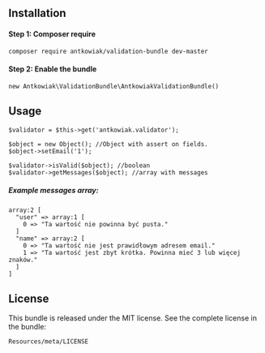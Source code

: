 Installation
-------
#### Step 1: Composer require
    composer require antkowiak/validation-bundle dev-master
#### Step 2: Enable the bundle
    new Antkowiak\ValidationBundle\AntkowiakValidationBundle()
Usage
-------
    $validator = $this->get('antkowiak.validator');
    
    $object = new Object(); //Object with assert on fields.
    $object->setEmail('1');

    $validator->isValid($object); //boolean
    $validator->getMessages($object); //array with messages
    
##### Example messages array:

    array:2 [
      "user" => array:1 [
        0 => "Ta wartość nie powinna być pusta."
      ]
      "name" => array:2 [
        0 => "Ta wartość nie jest prawidłowym adresem email."
        1 => "Ta wartość jest zbyt krótka. Powinna mieć 3 lub więcej znaków."
      ]
    ]
License
-------

This bundle is released under the MIT license. See the complete license in the
bundle:

    Resources/meta/LICENSE
